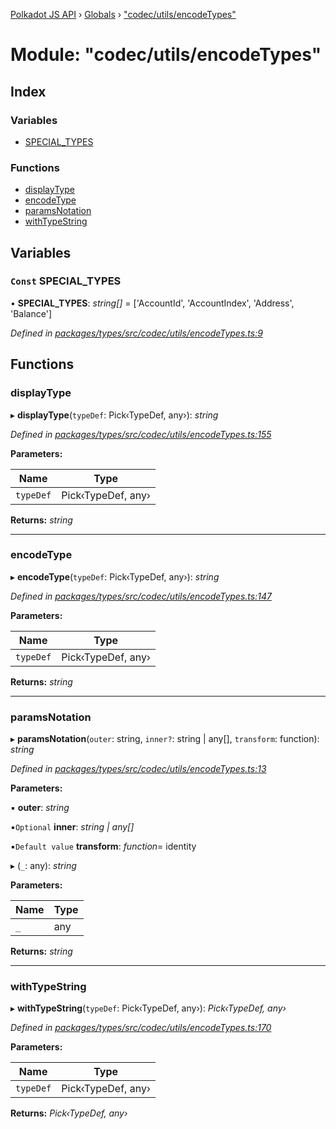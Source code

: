 [Polkadot JS API](../README.md) › [Globals](../globals.md) › ["codec/utils/encodeTypes"](_codec_utils_encodetypes_.md)

# Module: "codec/utils/encodeTypes"

## Index

### Variables

* [SPECIAL_TYPES](_codec_utils_encodetypes_.md#const-special_types)

### Functions

* [displayType](_codec_utils_encodetypes_.md#displaytype)
* [encodeType](_codec_utils_encodetypes_.md#encodetype)
* [paramsNotation](_codec_utils_encodetypes_.md#paramsnotation)
* [withTypeString](_codec_utils_encodetypes_.md#withtypestring)

## Variables

### `Const` SPECIAL_TYPES

• **SPECIAL_TYPES**: *string[]* = ['AccountId', 'AccountIndex', 'Address', 'Balance']

*Defined in [packages/types/src/codec/utils/encodeTypes.ts:9](https://github.com/polkadot-js/api/blob/c82b85ef79/packages/types/src/codec/utils/encodeTypes.ts#L9)*

## Functions

###  displayType

▸ **displayType**(`typeDef`: Pick‹TypeDef, any›): *string*

*Defined in [packages/types/src/codec/utils/encodeTypes.ts:155](https://github.com/polkadot-js/api/blob/c82b85ef79/packages/types/src/codec/utils/encodeTypes.ts#L155)*

**Parameters:**

Name | Type |
------ | ------ |
`typeDef` | Pick‹TypeDef, any› |

**Returns:** *string*

___

###  encodeType

▸ **encodeType**(`typeDef`: Pick‹TypeDef, any›): *string*

*Defined in [packages/types/src/codec/utils/encodeTypes.ts:147](https://github.com/polkadot-js/api/blob/c82b85ef79/packages/types/src/codec/utils/encodeTypes.ts#L147)*

**Parameters:**

Name | Type |
------ | ------ |
`typeDef` | Pick‹TypeDef, any› |

**Returns:** *string*

___

###  paramsNotation

▸ **paramsNotation**(`outer`: string, `inner?`: string | any[], `transform`: function): *string*

*Defined in [packages/types/src/codec/utils/encodeTypes.ts:13](https://github.com/polkadot-js/api/blob/c82b85ef79/packages/types/src/codec/utils/encodeTypes.ts#L13)*

**Parameters:**

▪ **outer**: *string*

▪`Optional`  **inner**: *string | any[]*

▪`Default value`  **transform**: *function*= identity

▸ (`_`: any): *string*

**Parameters:**

Name | Type |
------ | ------ |
`_` | any |

**Returns:** *string*

___

###  withTypeString

▸ **withTypeString**(`typeDef`: Pick‹TypeDef, any›): *Pick‹TypeDef, any›*

*Defined in [packages/types/src/codec/utils/encodeTypes.ts:170](https://github.com/polkadot-js/api/blob/c82b85ef79/packages/types/src/codec/utils/encodeTypes.ts#L170)*

**Parameters:**

Name | Type |
------ | ------ |
`typeDef` | Pick‹TypeDef, any› |

**Returns:** *Pick‹TypeDef, any›*

